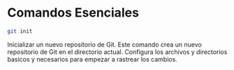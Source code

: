 # Comandos Esenciales

```bash
git init
```

Inicializar un nuevo repositorio de Git. Este comando crea un nuevo repositorio de Git en el directorio actual. Configura los archivos y directorios basicos y necesarios para empezar a rastrear los cambios.

